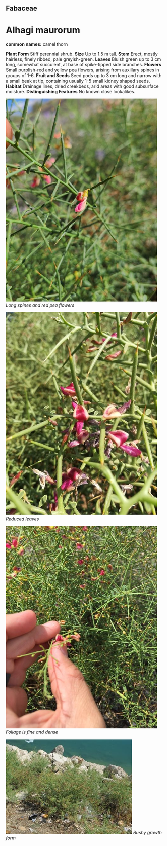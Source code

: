 ## Fabaceae
# Alhagi maurorum
**common names:** camel thorn

**Plant Form** Stiff perennial shrub. **Size** Up to 1.5 m tall. **Stem** Erect, mostly hairless, finely ribbed, pale greyish-green. **Leaves** Bluish green up to 3 cm long, somewhat succulent, at base of spike-tipped side branches. **Flowers** Small purplish-red and yellow pea flowers, arising from auxillary spines in groups of 1-6. **Fruit and Seeds** Seed pods up to 3 cm long and narrow with a small beak at tip, containing usually 1-5 small kidney shaped seeds. **Habitat** Drainage lines, dried creekbeds, arid areas with good subsurface moisture. **Distinguishing Features** No known close lookalikes.


![Long spines and red pea flowers](140286_Alhagi_maurorum_toqu15_CC_89731670.jpeg)
   *Long spines and red pea flowers* 

![Reduced leaves](140285_Alhagi_maurorum_omaralhalabi_CC-BY-NC_92028541.jpeg)
   *Reduced leaves* 

![Foliage is fine and dense](140300_Alhagi_maurorum_mocamba70_CC-BY-NC_54086148.jpeg)
   *Foliage is fine and dense* 

![Bushy growth form](18260_Alhagi-maurorum_2496.jpg)
   *Bushy growth form* 

